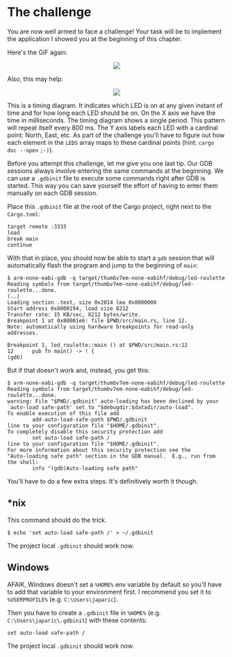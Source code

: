 # The challenge

You are now well armed to face a challenge! Your task will be to implement the
application I showed you at the beginning of this chapter.

Here's the GIF again:

<p align="center">
<img src="https://i.imgur.com/0k1r2Lc.gif">
</p>

Also, this may help:

<p align="center">
<img src="assets/timing-diagram.png">
</p>

This is a timing diagram. It indicates which LED is on at any given instant of
time and for how long each LED should be on. On the X axis we have the time in
milliseconds. The timing diagram shows a single period. This pattern will repeat
itself every 800 ms. The Y axis labels each LED with a cardinal point: North,
East, etc. As part of the challenge you'll have to figure out how each element
in the `LEDS` array maps to these cardinal points (hint: `cargo doc --open`
`;-)`).

Before you attempt this challenge, let me give you one last tip. Our GDB
sessions always involve entering the same commands at the beginning. We can use
a `.gdbinit` file to execute some commands right after GDB is started. This way
you can save yourself the effort of having to enter them manually on each GDB
session.

Place this `.gdbinit` file at the root of the Cargo project, right next to the
`Cargo.toml`:

```
target remote :3333
load
break main
continue
```

With that in place, you should now be able to start a `gdb` session that will
automatically flash the program and jump to the beginning of `main`:

```
$ arm-none-eabi-gdb -q target/thumbv7em-none-eabihf/debug/led-roulette
Reading symbols from target/thumbv7em-none-eabihf/debug/led-roulette...done.
(..)
Loading section .text, size 0x2014 lma 0x8000000
Start address 0x8000194, load size 8212
Transfer rate: 15 KB/sec, 8212 bytes/write.
Breakpoint 1 at 0x80001e6: file $PWD/src/main.rs, line 12.
Note: automatically using hardware breakpoints for read-only addresses.

Breakpoint 1, led_roulette::main () at $PWD/src/main.rs:12
12      pub fn main() -> ! {
(gdb)
```

But if that doesn't work and, instead, you get this:

```
$ arm-none-eabi-gdb -q target/thumbv7em-none-eabihf/debug/led-roulette
Reading symbols from target/thumbv7em-none-eabihf/debug/led-roulette...done.
warning: File "$PWD/.gdbinit" auto-loading has been declined by your `auto-load safe-path' set to "$debugdir:$datadir/auto-load".
To enable execution of this file add
        add-auto-load-safe-path $PWD/.gdbinit
line to your configuration file "$HOME/.gdbinit".
To completely disable this security protection add
        set auto-load safe-path /
line to your configuration file "$HOME/.gdbinit".
For more information about this security protection see the
"Auto-loading safe path" section in the GDB manual.  E.g., run from the shell:
        info "(gdb)Auto-loading safe path"
```

You'll have to do a few extra steps. It's definitively worth it though.

## *nix

This command should do the trick.

```
$ echo 'set auto-load safe-path /' > ~/.gdbinit
```

The project local `.gdbinit` should work now.

## Windows

AFAIK, Windows doesn't set a `%HOME%` env variable by default so you'll have to
add that variable to your environment first. I recommend you set it to
`%USERPROFILE%` (e.g. `C:\Users\japaric`).

Then you have to create a `.gdbinit` file in `%HOME%` (e.g.
`C:\Users\japaric\.gdbinit`) with these contents:

```
set auto-load safe-path /
```

The project local `.gdbinit` should work now.
